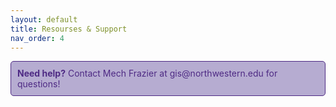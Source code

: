 ```yaml
---
layout: default
title: Resourses & Support
nav_order: 4
---
```

<div style="border: 1px solid #4E2A84; background-color: #B6ACD1; padding: 10px; border-radius: 5px; color: #4E2A84;">
  <strong>Need help?</strong> Contact Mech Frazier at gis@northwestern.edu for questions!
</div>
